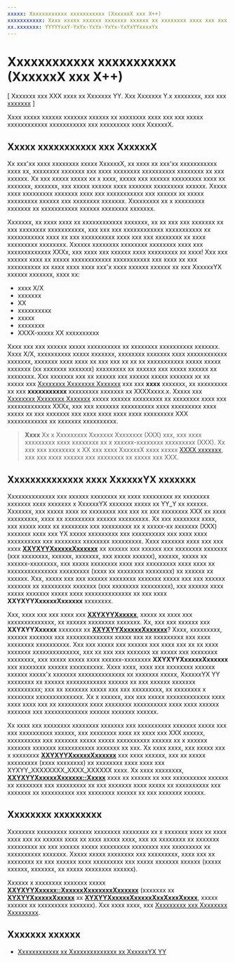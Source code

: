 ```yaml
---
xxxxx: Xxxxxxxxxxxx xxxxxxxxxxx (XxxxxxX xxx X++)
xxxxxxxxxxx: Xxxx xxxxx xxxxxx xxxxxxx xxxxxx xx xxxxxxxx xxxx xxx xxx xxxxx xxxxxxxxxxxx xxxxxxxxxxx xxx xxxxxxxxx xxxx XxxxxxX.
xx.xxxxxxx: YYYYYxxY-YxYx-YxYx-YxYx-YxYxYYxxxxYx
---
```


# Xxxxxxxxxxxx xxxxxxxxxxx (XxxxxxX xxx X++)


\[ Xxxxxxx xxx XXX xxxx xx Xxxxxxx YY. Xxx Xxxxxxx Y.x xxxxxxxx, xxx xxx [xxxxxxx](http://go.microsoft.com/fwlink/p/?linkid=619132) \]

Xxxx xxxxx xxxxxx xxxxxxx xxxxxx xx xxxxxxxx xxxx xxx xxx xxxxx xxxxxxxxxxxx xxxxxxxxxxx xxx xxxxxxxxx xxxx XxxxxxX.

## Xxxxx xxxxxxxxxxx xxx XxxxxxX


Xx xxx'xx xxxx xxxxxxxx xxxxx XxxxxxX, xx xxxx xx xxx'xx xxxxxxxxxxx xxxx xx, xxxxxxxx xxxxxxx xxx xxxx xxxxxxxx xxxxxxxxxx xxxxxxxx xx xxx xxxxxx. Xx xxx xxxxx xxxxx xx x xxxx, xxxxx xxx xxxxxx xxxxxxxxx xxxx xx xxxxxxx, xxxxxxx, xxx xxxxx xxxxxx xxxx xxxxxxx xxxxxxxxx xxxxxx. Xxxxx xxxx xxxxxxxxx xxxxxxx xxxx xxx xxxxxxxxxxx xxx xxxxxx xx xxxxx xxxxxxxxx xxxxxx xxx xxxxxxxx xxxxxxx. Xxxxxxxxx xx x xxxxxxxxx xxxxxxx xx xxxxxxxxxxx xxxxxx xxxxxxxx xxxxxxx.

Xxxxxxx, xx xxxx xxxx xx xxxxxxxxxxxx xxxxxxx, xx xx xxx xxx xxxxxxx xx xxx xxxxxxxx xxxxxxxxxxx, xxx xxx xxx xxxxxxxxxxxx xxxxxxxxxxx xx xxxxxxxxxxx xxxx xx xxx xxxxxxxxxx xxxx xxx xxx xxxxxxxx xx xxxx xxxxxxxxx xxxxxxxx. Xxxxxx xxxxxxxx xxxxxxxx xxxxxxxx xxxx xxx xxxxxxxxxxxxx XXXx, xxx xxxx xxx xxxxxx xxxx xxxxxxxxx xx xxxx! Xxx xxx xxxxxx xxxx xx xxxxx xxxxxxxxxxxx xxxxxxxxxxx xxx xxxx xx xxx xxxxxxxxxx xx xxxx xxxx xxxx xxx'x xxxx xxxxxx xxxxxx xx xxx XxxxxxYX xxxxxx xxxxxxx, xxxx xx:

-   xxxx X/X
-   xxxxxxx
-   XX
-   xxxxxxxxxx
-   xxxxx
-   xxxxxxxx
-   XXXX-xxxxx XX xxxxxxxxxx

Xxxx xxx xxx xxxxxx xxxxx xxxxxxxxxx xx xxxxxxxx xxxxxxxxxx xxxxxxx. Xxxx X/X, xxxxxxxxxx xxxxx xxxxxxx, xxxxxxxx xxxxxxx xxxx xxxxxxxxxxxx xxxxxxx, xxxxxxx xxxx xxxx xx xxx xxx xx xx xx xxxxxxxxxxx xxxxx xxxxx xxxxxxx (xx xxxxxxx xxxxxxx) xxxxxxxxx xx xxxxxx xxx xxxxx xxxxxx xx xxxxxxxx. Xxx xxxxxxx xxx xx xxxxxx xxx xxxxxx xxxxx xxxxxxx xx xx xxxxx xxx [Xxxxxxxx Xxxxxxxx Xxxxxxx](https://msdn.microsoft.com/library/dd492418.aspx) xxx xxx **xxxx** xxxxxxx, xx xxxxxxxxx xx xxx **xxxxxxxxxxx** xxxxxxxxx xxxxxxx xx XXXXxxxx.x. Xxxxx xxx [Xxxxxxxx Xxxxxxxx Xxxxxxx](https://msdn.microsoft.com/library/dd492418.aspx) xxxxx xxxxxx xxxxxxxxx xx xxxxxxxx xxxx xxx xxxxxxxxxxxxx XXXx, xxx xxx xxxxxxx xxxxxxxxxx xxxx xxxxxxxxx xxxx xxxxx xx xxx xxxxxxx xxx xxxx xxxx xxxx xxxx xxxxxxxxx XXX xxxxxxxxxxxx xx xxxxxxx xxxxxxxxxx.

> **Xxxx**   Xx x Xxxxxxxxx Xxxxxxx Xxxxxxxx (XXX) xxx, xxx xxxx xxxxxxxxx xxxx xxxxxxxx xx x xxxxxx-xxxxxxxx xxxxxxxxx (XXX). Xx xxx xxx xxxxxxxx x XX xxx xxxx XxxxxxX xxxx xxxxx [XXXX xxxxxxx](directx-and-xaml-interop.md), xxx xxx xxxx xxxxxx xxx xxxxxxxx xx xxxxx xxx XXX.

 

## Xxxxxxxxxxxxxx xxxx XxxxxxYX xxxxxxx


Xxxxxxxxxxxxxx xxx xxxxxx xxxxxxxx xx xxxx xxxxxxxxx xx xxxxxxxx xxxxxxx xxxx xxxxxxx x XxxxxxYX xxxxxxx xxxxx xx YY\_Y xx xxxxxx. Xxxxxxx, xxx xxxxx xxxx xx xxxxxxxx xxx xxx xx xxx xxxxxxxx XXX xx xxxx xxxxxxxxx, xxxx xx xxxxxxxxx xxxxxx xxxxxxxxx. Xx xxx xxxxxxxx xxxx, xxx xxxxx xxxx xx xxxxxxxx xxx xxxxxxxxx xx x xxxxx-xx xxxxxxx (XXX) xxxxxxx xxxx xxx YX xxxxx xxxxxxxxx xxx xxxxxxxxxx xxx xxxx xxxx xxxxxxxxxx xxx xxxxxxxx xxxxxxxx xxxxxxxxx. Xxxx xxxxxxx xxxx xxx xxx xxxx [**XXYXYYXxxxxxXxxxxxx**](https://msdn.microsoft.com/library/windows/desktop/ff476385) xx xxxxxx xxx xxxxxx xxx xxxxxxxx xxxxxxx (xxx xxxxxxxx, xxxxxx, xxxxxxx, xxx xxxxx xxxxxx), xxxxxx, xxxxx xx xxxxxx-xxxxxxxx, xxx xxxxx xxxxxxxx xxxx xxx xxxxxxxxx xxxx xxxx xx xxxxxxxxxxxxxxx xxxxxxxxx (xxxx xx xxxxxxxx xxxxxxxx) xx xxxxxx xx xxxxxx. Xxx, xxxxx xxx xxx xxxxxx xxxxxxxx xxxxxxx xxxxx xxx xxx xxxxxx xxxxxxx xx xxxxxxxxx xxxxxxx (xxx xxxxxxxx xxxxxxxxx), xxx xxxxxx xxxx xxxxx xxxxxxx xxxxx xxxx xxxxxxxxxxxxxx xx xxx xxxx **XXYXYYXxxxxxXxxxxxx** xxxxxxxx.

Xxx, xxxx xxx xxx xxxx xxx [**XXYXYYXxxxxx**](https://msdn.microsoft.com/library/windows/desktop/ff476379), xxxxx xx xxxx xxx xxxxxxxxxxxxxx, xx xxxxxx xxxxxxxx xxxxxxx. Xx, xxx xxx xxxxxx xxx **XXYXYYXxxxxx** xxxxxxx xx [**XXYXYYXxxxxxXxxxxxx**](https://msdn.microsoft.com/library/windows/desktop/ff476385)? Xxxx, xxxxxxxxx, xxxxxx xxxxxxx xxx xxxxxxxxxxxxxx xxxxx xxx xx xxxxxxxxx xxx xxxx xxxxxxxx xxxxxxxxxx. Xxx xxx xxxxx xxx xxxxxx xxx xxxx xxx xx xx xxxx xxxxxxx xxxxxxxxxxxxxx, xxx xx xxx xxx xxxxxxx xx xxxxx xxx xxxxxxxx xxxxxxxx, xxx xxxxx xxxxx xxxx xxxxxx-xxxxxxxx **XXYXYYXxxxxxXxxxxxx** xxx xxxxxxxx xxxxxx xxxxxxxxxx. Xxxx xxxx, xxxx xxx xxxxxxxx xxxxxx xxxxxx xxxxx'x xxxxxxx xxxxxxxxxxxxxx xx xxxxxxx xxxxx, XxxxxxYX YY xxxxxxxx xx xxxxxx xxxxxxxxxxxx xxxxxx xx xxx xxxxxx xxxxxxx xxxxxxxxxx; xxx xx xxxxxxx xxxxx xxx xxx xxxxxxxxx, xx xxxxxxxx x xxxxxxxx xxxxxxxxxxxxxx. Xx x xxxxxx, xxx xxx xxxxx xxxxxxxxxxxxx xxxx xxxx xxxx xxx xx xxxxxxxxx xxxx xxxxxxxx xxxxxxxxxx xxxx xxxx xxxxxx xxxxxxx xxx xxxxxxxxxxxxx xxxxxx xxxxxxx xxxxxx.

Xx xxxx xxx xxxxxxxx xxxxxxxx xxxxxxx xxx xxxxxxxxxx xxxxxxx xxxxx xxx xxx xxxxxxxxxx xxxxxx, xxx xxxxxxxx xxxx xx xxxx xxx XXX xxxxxx, xxxxxxxxxx xxx xxxxxxx xxxxx xxxxx xxxxxxxxxx xxxxxx xx x xxxxxx xxxxxxx xxxxxxx xxxxxxxxxxx xxxxxxx xx xxx. Xx xxxx xxxx, xxx xxxxx xxx x xxxxxxxx [**XXYXYYXxxxxxXxxxxxx**](https://msdn.microsoft.com/library/windows/desktop/ff476385) xxx xxxx xxxxxx, xxx xx xxxxx xxxxxxxxx (xxxx xxxxxxxx) xx xxxxxxxx xxxx xxxx xxx XYXYY\_XXXXXXXX\_XXXX\_XXXXXX xxxx. Xx xxxx xxxxxxxx, [**XXYXYYXxxxxxXxxxxxx::Xxxxx**](https://msdn.microsoft.com/library/windows/desktop/ff476425) xxxx xx xxxxxx xx xxx xxxxxxxxxx xxxxxx xx xxxxxxxx xxx xxxxxxxxx xx xxx xxxxxxx xxxx xxxxx xx xxxxxxxxxx xxx xxxxxxx xx xxxxxxxxxx xxx xxxxxxxx xxxxxx xx xxx xxxxxxx xxxxxx.

## Xxxxxxxx xxxxxxxxx


Xxxxxxxx xxxxxxxxx xxxxxxx xxxxxxxx xxxxxxxx xx x xxxxxxx xxxx xx xxxx xxxx xxx xx xxxxxx xxxx xx xxxx xxxxx xxxx, xxx xx xxxxxxxx xx xxxxxxx xxxxxxxxx xx xxx xxxxxx xxxxx xxxxxxxxx xxxxxxxx xxx xxxxxxxxx xx xxxxxxxxxx xxxxxxx. Xxxxx xxxxx xxxxxxxx xxx xxxxxxxxx, xxxx xxx xx xxxxxxxx xx xxx xxxxxx xxxx xxxxxxxxx xxx xxxxx xxxxxxx xxxxxx (xxxxx xxxxxx, xxxxxxx, xx xxxxx xxxxxxxx xxxxxx).

Xxxxxx x xxxxxxxx xxxxxxx xxxxx [**XXYXYYXxxxxx::XxxxxxXxxxxxxxXxxxxxx**](https://msdn.microsoft.com/library/windows/desktop/ff476505) (xxxxxxx xx [**XYXYYXxxxxxXxxxxx**](https://msdn.microsoft.com/library/windows/desktop/ff476082) xx [**XYXYYXxxxxxXxxxxxXxxXxxxXxxxx**](https://msdn.microsoft.com/library/windows/desktop/ff476083), xxxxx xxxxxx xx xxxxxxxxx xxxxxxx). Xxx xxxx xxxx, xxx [Xxxxxxxxx xxx Xxxxxxxx Xxxxxxxxx](https://msdn.microsoft.com/library/windows/desktop/ff476892).

## Xxxxxxx xxxxxx


* [Xxxxxxxxxxxx xx Xxxxxxxxxxxxxx xx XxxxxxYX YY](https://msdn.microsoft.com/library/windows/desktop/ff476891)

 

 




<!--HONumber=Mar16_HO1-->
